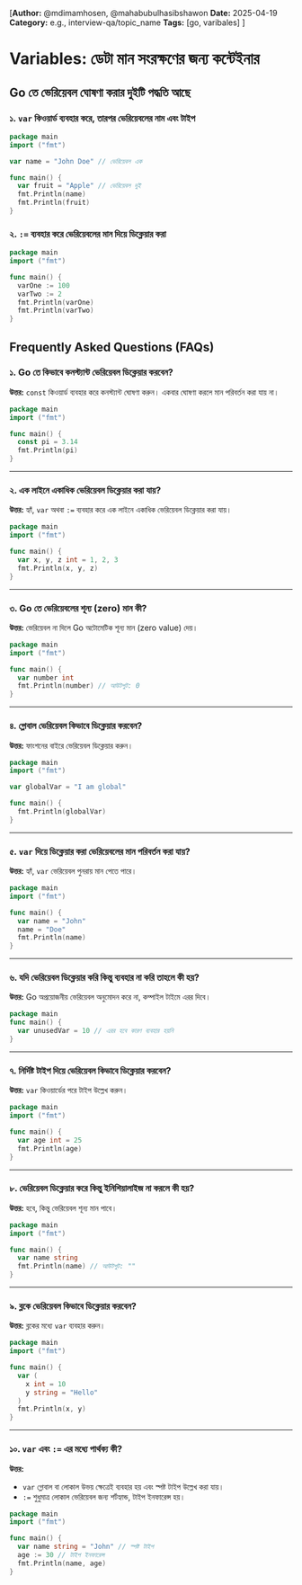 [**Author:** @mdimamhosen, @mahabubulhasibshawon
**Date:** 2025-04-19
**Category:** e.g., interview-qa/topic_name
**Tags:** [go, varibales]
]

# Variables: ডেটা মান সংরক্ষণের জন্য কন্টেইনার

## Go তে ভেরিয়েবল ঘোষণা করার দুইটি পদ্ধতি আছে

### ১. `var` কিওয়ার্ড ব্যবহার করে, তারপর ভেরিয়েবলের নাম এবং টাইপ

```go
package main
import ("fmt")

var name = "John Doe" // ভেরিয়েবল এক

func main() {
  var fruit = "Apple" // ভেরিয়েবল দুই
  fmt.Println(name)
  fmt.Println(fruit)
}
```

### ২. `:=` ব্যবহার করে ভেরিয়েবলের মান দিয়ে ডিক্লেয়ার করা

```go
package main
import ("fmt")

func main() {
  varOne := 100
  varTwo := 2
  fmt.Println(varOne)
  fmt.Println(varTwo)
}
```

## Frequently Asked Questions (FAQs)

### ১. Go তে কিভাবে কনস্ট্যান্ট ভেরিয়েবল ডিক্লেয়ার করবেন?

**উত্তর:** `const` কিওয়ার্ড ব্যবহার করে কনস্ট্যান্ট ঘোষণা করুন। একবার ঘোষণা করলে মান পরিবর্তন করা যায় না।

```go
package main
import ("fmt")

func main() {
  const pi = 3.14
  fmt.Println(pi)
}
```

---

### ২. এক লাইনে একাধিক ভেরিয়েবল ডিক্লেয়ার করা যায়?

**উত্তর:** হ্যাঁ, `var` অথবা `:=` ব্যবহার করে এক লাইনে একাধিক ভেরিয়েবল ডিক্লেয়ার করা যায়।

```go
package main
import ("fmt")

func main() {
  var x, y, z int = 1, 2, 3
  fmt.Println(x, y, z)
}
```

---

### ৩. Go তে ভেরিয়েবলের শূন্য (zero) মান কী?

**উত্তর:** ভেরিয়েবল না দিলে Go অটোমেটিক শূন্য মান (zero value) দেয়।

```go
package main
import ("fmt")

func main() {
  var number int
  fmt.Println(number) // আউটপুট: 0
}
```

---

### ৪. গ্লোবাল ভেরিয়েবল কিভাবে ডিক্লেয়ার করবেন?

**উত্তর:** ফাংশনের বাইরে ভেরিয়েবল ডিক্লেয়ার করুন।

```go
package main
import ("fmt")

var globalVar = "I am global"

func main() {
  fmt.Println(globalVar)
}
```

---

### ৫. `var` দিয়ে ডিক্লেয়ার করা ভেরিয়েবলের মান পরিবর্তন করা যায়?

**উত্তর:** হ্যাঁ, `var` ভেরিয়েবল পুনরায় মান পেতে পারে।

```go
package main
import ("fmt")

func main() {
  var name = "John"
  name = "Doe"
  fmt.Println(name)
}
```

---

### ৬. যদি ভেরিয়েবল ডিক্লেয়ার করি কিন্তু ব্যবহার না করি তাহলে কী হয়?

**উত্তর:** Go অপ্রয়োজনীয় ভেরিয়েবল অনুমোদন করে না, কম্পাইল টাইমে এরর দিবে।

```go
package main
func main() {
  var unusedVar = 10 // এরর হবে কারণ ব্যবহার হয়নি
}
```

---

### ৭. নির্দিষ্ট টাইপ দিয়ে ভেরিয়েবল কিভাবে ডিক্লেয়ার করবেন?

**উত্তর:** `var` কিওয়ার্ডের পরে টাইপ উল্লেখ করুন।

```go
package main
import ("fmt")

func main() {
  var age int = 25
  fmt.Println(age)
}
```

---

### ৮. ভেরিয়েবল ডিক্লেয়ার করে কিন্তু ইনিশিয়ালাইজ না করলে কী হয়?

**উত্তর:** হবে, কিন্তু ভেরিয়েবল শূন্য মান পাবে।

```go
package main
import ("fmt")

func main() {
  var name string
  fmt.Println(name) // আউটপুট: ""
}
```

---

### ৯. ব্লকে ভেরিয়েবল কিভাবে ডিক্লেয়ার করবেন?

**উত্তর:** ব্লকের মধ্যে `var` ব্যবহার করুন।

```go
package main
import ("fmt")

func main() {
  var (
    x int = 10
    y string = "Hello"
  )
  fmt.Println(x, y)
}
```

---

### ১০. `var` এবং `:=` এর মধ্যে পার্থক্য কী?

**উত্তর:**

* `var` গ্লোবাল বা লোকাল উভয় ক্ষেত্রেই ব্যবহার হয় এবং স্পষ্ট টাইপ উল্লেখ করা যায়।
* `:=` শুধুমাত্র লোকাল ভেরিয়েবল জন্য শর্টহ্যান্ড, টাইপ ইনফারেন্স হয়।

```go
package main
import ("fmt")

func main() {
  var name string = "John" // স্পষ্ট টাইপ
  age := 30 // টাইপ ইনফারেন্স
  fmt.Println(name, age)
}
```
